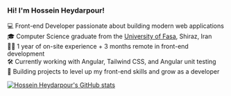 ### Hi! I'm Hossein Heydarpour!

💻 Front-end Developer passionate about building modern web applications  
🎓 Computer Science graduate from the [University of Fasa](https://fasau.ac.ir/), Shiraz, Iran  
🧑‍💼 1 year of on-site experience + 3 months remote in front-end development  
🛠️ Currently working with Angular, Tailwind CSS, and Angular unit testing  
🚀 Building projects to level up my front-end skills and grow as a developer

[![Hossein Heydarpour's GitHub stats](https://github-readme-stats.vercel.app/api?username=HosseinHeydarpour)](https://github.com/anuraghazra/github-readme-stats)
